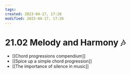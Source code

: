 ```yaml
---
tags: 
created: 2023-04-17, 17:26
modified: 2023-04-17, 17:26
---
```


# 21.02 Melody and Harmony 🎶
- [[Chord progressions compendium]]
- [[Spice up a simple chord progression]]
- [[The importance of silence in music]]